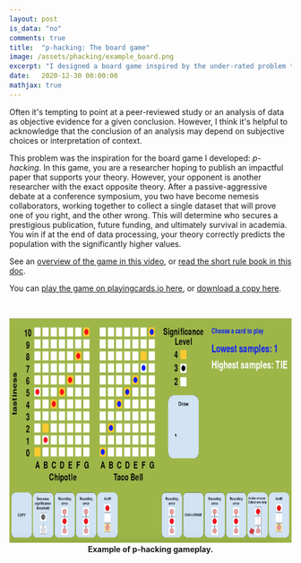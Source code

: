 ```yaml
---
layout: post
is_data: "no"
comments: true
title:  "p-hacking: The board game"
image: /assets/phacking/example_board.png
excerpt: "I designed a board game inspired by the under-rated problem that data analysis is often not objective."
date:   2020-12-30 00:00:00
mathjax: true
---
```


Often it's tempting to point at a peer-reviewed study or an analysis of data as objective evidence for a given conclusion. However, I think it's helpful to acknowledge that the conclusion of an analysis may depend on subjective choices or interpretation of context.

This problem was the inspiration for the board game I developed: *p-hacking*. In this game, you  are a researcher hoping to publish an impactful paper that supports your theory. However, your opponent is another researcher with the exact opposite theory.  After a passive-aggressive debate at a conference symposium, you two have become nemesis collaborators, working together to collect a single dataset that will prove one of you right, and the other wrong. This will determine who secures a prestigious publication, future funding, and ultimately survival in academia. You win if at the end of data processing, your theory correctly predicts the population with the significantly higher values.

See an [overview of the game in this video](https://youtu.be/_MIvq2xtyIg), or [read the short rule book in this doc](https://docs.google.com/document/d/1n5liLiBh5QxK-UAqQb5A_tDcXt55Pn8PlBn9xp3S6uI/edit?usp=sharing).

You can [play the game on playingcards.io here](https://playingcards.io/cyhgua), or [download a copy here](https://github.com/srcole/srcole.github.io/blob/master/assets/phacking/p-hacking-v0-2.pcio).

&nbsp;
&nbsp;
<div class="imgcap" style="text-align:center">
<img src="/assets/phacking/example_board.png" height="400">
<div class="thecap" style="text-align:center"><b>Example of p-hacking gameplay.</b></div>
</div>